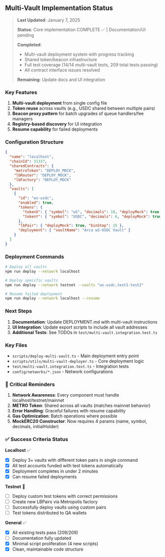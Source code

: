 ## Multi-Vault Implementation Status

> **Last Updated**: January 7, 2025
>
> **Status**: Core implementation COMPLETE ✅ | Documentation/UI pending
> 
> **Completed**:
> - Multi-vault deployment system with progress tracking
> - Shared token/beacon infrastructure  
> - Full test coverage (14/14 multi-vault tests, 209 total tests passing)
> - All contract interface issues resolved
>
> **Remaining**: Update docs and UI integration

### Key Features

1. **Multi-vault deployment** from single config file
2. **Token reuse** across vaults (e.g., USDC shared between multiple pairs)
3. **Beacon proxy pattern** for batch upgrades of queue handlers/fee managers
4. **Registry-based discovery** for UI integration
5. **Resume capability** for failed deployments

### Configuration Structure
```json
{
  "name": "localhost",
  "chainId": 31337,
  "sharedContracts": {
    "metroToken": "DEPLOY_MOCK",
    "lbRouter": "DEPLOY_MOCK",
    "lbFactory": "DEPLOY_MOCK"
  },
  "vaults": [
    {
      "id": "ws-usdc",
      "enabled": true,
      "tokens": {
        "tokenX": { "symbol": "wS", "decimals": 18, "deployMock": true },
        "tokenY": { "symbol": "USDC", "decimals": 6, "deployMock": true }
      },
      "lbPair": { "deployMock": true, "binStep": 25 },
      "deployment": { "vaultName": "Arca wS-USDC Vault" }
    }
  ]
}
```

### Deployment Commands
```bash
# Deploy all vaults
npm run deploy --network localhost

# Deploy specific vaults
npm run deploy --network testnet --vaults "ws-usdc,test1-test2"

# Resume failed deployment
npm run deploy --network localhost --resume
```

### Next Steps

1. **Documentation**: Update DEPLOYMENT.md with multi-vault instructions
2. **UI Integration**: Update export scripts to include all vault addresses
3. **Additional Tests**: See TODOs in `test/multi-vault.integration.test.ts`

### Key Files

- `scripts/deploy-multi-vault.ts` - Main deployment entry point
- `scripts/utils/multi-vault-deployer.ts` - Core deployment logic
- `test/multi-vault.integration.test.ts` - Integration tests
- `config/networks/*.json` - Network configurations

### 🚨 Critical Reminders

1. **Network Awareness**: Every component must handle localhost/testnet/mainnet
2. **METRO Token**: Shared across all vaults (matches mainnet behavior)
3. **Error Handling**: Graceful failures with resume capability
4. **Gas Optimization**: Batch operations where possible
5. **MockERC20 Constructor**: Now requires 4 params (name, symbol, decimals, initialHolder)

### ✅ Success Criteria Status

**Localhost** ✅
- [x] Deploy 3+ vaults with different token pairs in single command
- [x] All test accounts funded with test tokens automatically
- [x] Deployment completes in under 2 minutes
- [x] Can resume failed deployments

**Testnet** 🚧
- [ ] Deploy custom test tokens with correct permissions
- [ ] Create new LBPairs via Metropolis factory
- [ ] Successfully deploy vaults using custom pairs
- [ ] Test tokens distributed to QA wallets

**General** ✅
- [x] All existing tests pass (209/209)
- [ ] Documentation fully updated
- [x] Minimal script proliferation (4 new scripts)
- [x] Clean, maintainable code structure